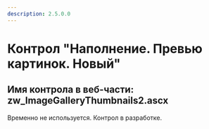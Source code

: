 ```yaml
---
description: 2.5.0.0
---
```


# Контрол "Наполнение. Превью картинок. Новый"

## Имя контрола в веб-части: zw\_ImageGalleryThumbnails2.ascx

Временно не используется. Контрол в разработке.

